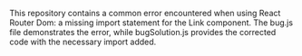 This repository contains a common error encountered when using React Router Dom: a missing import statement for the Link component. The bug.js file demonstrates the error, while bugSolution.js provides the corrected code with the necessary import added.